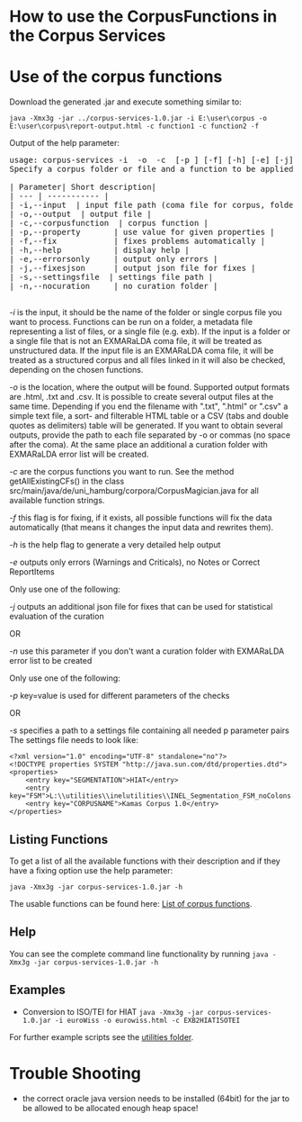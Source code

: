 # How to use the CorpusFunctions in the Corpus Services

#  Use of the corpus functions

Download the generated .jar and execute something similar to:

`java -Xmx3g -jar ../corpus-services-1.0.jar -i E:\user\corpus -o E:\user\corpus\report-output.html -c function1 -c function2 -f `

Output of the help parameter:
<pre>
usage: corpus-services -i <FILE PATH> -o <FILE PATH> -c <CORPUS
       FUNCTION> [-p <property=value>] [-f] [-h] [-e] [-j] [-s <FILE
       PATH>]
Specify a corpus folder or file and a function to be applied

| Parameter| Short description|
| --- | ----------- |
| -i,--input <FILE PATH> | input file path (coma file for corpus, folder or other file for unstructured data)|
| -o,--output <FILE PATH> | output file |
| -c,--corpusfunction <CORPUS FUNCTION> | corpus function |
| -p,--property <property=value>      | use value for given properties |
| -f,--fix            | fixes problems automatically |
| -h,--help           | display help |
| -e,--errorsonly     | output only errors |
| -j,--fixesjson      | output json file for fixes |
| -s,--settingsfile <FILE PATH> | settings file path |
| -n,--nocuration     | no curation folder |

</pre>

*-i* is the input, it should be the name of the folder or single corpus file you want to process. Functions can be run on a folder, a metadata file representing a list of files, or a single file (e.g. exb). If the input is a folder or a single file that is not an EXMARaLDA coma file, it will be treated as unstructured data. If the input file is an EXMARaLDA coma file, it will be treated as a structured corpus and all files linked in it will also be checked, depending on the chosen functions.

*-o* is the location, where the output will be found. Supported output formats are .html, .txt and .csv. It is possible to create several output files at the same time. Depending if you end the filename with ".txt", ".html" or ".csv" a simple text file, a sort- and filterable HTML table or a CSV (tabs and double quotes as delimiters) table will be generated. If you want to obtain several outputs, provide the path to each file separated by -o or commas (no space after the coma). At the same place an additional a curation folder with EXMARaLDA error list will be created. 

*-c* are the corpus functions you want to run. See the method getAllExistingCFs() in the class src/main/java/de/uni_hamburg/corpora/CorpusMagician.java for all available function strings. 

*-f* this flag is for fixing, if it exists, all possible functions will fix the data automatically (that means it changes the input data and rewrites them).

*-h* is the help flag to generate a very detailed help output

*-e* outputs only errors (Warnings and Criticals), no Notes or Correct ReportItems

Only use one of the following:

*-j* outputs an additional json file for fixes that can be used for statistical evaluation of the curation

OR

*-n* use this parameter if you don't want a curation folder with EXMARaLDA error list to be created

Only use one of the following:

*-p* key=value is used for different parameters of the checks

OR

*-s* specifies a path to a settings file containing all needed p parameter pairs
The settings file needs to look like:

```
<?xml version="1.0" encoding="UTF-8" standalone="no"?>
<!DOCTYPE properties SYSTEM "http://java.sun.com/dtd/properties.dtd">
<properties> 
    <entry key="SEGMENTATION">HIAT</entry>
    <entry key="FSM">L:\\utilities\\inelutilities\\INEL_Segmentation_FSM_noColons.xml</entry>
    <entry key="CORPUSNAME">Kamas Corpus 1.0</entry>
</properties>
```


## Listing Functions

To get a list of all the available functions with their description and if they have a fixing option use the help parameter:

`java -Xmx3g -jar corpus-services-1.0.jar -h `

The usable functions can be found here: [List of corpus functions](https://gitlab.rrz.uni-hamburg.de/corpus-services/corpus-services/-/tree/develop/doc/List_of_corpus_functions.md).

## Help

You can see the complete command line functionality by running
`
java -Xmx3g -jar corpus-services-1.0.jar -h
`

## Examples

* Conversion to ISO/TEI for HIAT
`
java -Xmx3g -jar corpus-services-1.0.jar -i euroWiss -o eurowiss.html -c EXB2HIATISOTEI
`

For further example scripts see the [utilities folder](https://gitlab.rrz.uni-hamburg.de/corpus-services/corpus-services/-/tree/develop/utilities).

# Trouble Shooting

* the correct oracle java version needs to be installed (64bit) for the jar to be allowed to be allocated enough heap space!
